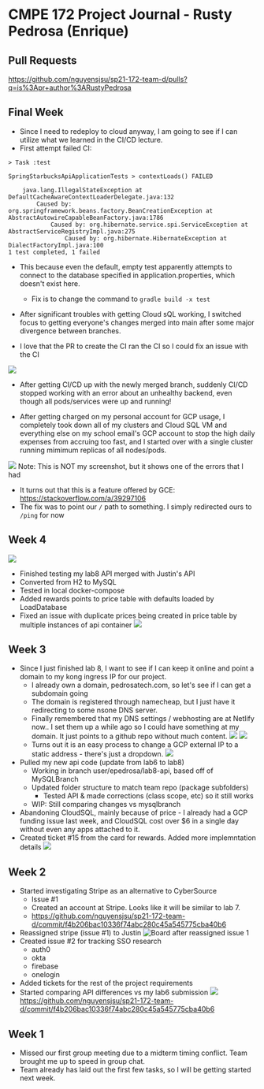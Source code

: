 # CMPE 172 Project Journal - Rusty Pedrosa (Enrique)

## Pull Requests
https://github.com/nguyensjsu/sp21-172-team-d/pulls?q=is%3Apr+author%3ARustyPedrosa
## Final Week
- Since I need to redeploy to cloud anyway, I am going to see if I can utilize what we learned in the CI/CD lecture.
- First attempt failed CI:
```
> Task :test

SpringStarbucksApiApplicationTests > contextLoads() FAILED

    java.lang.IllegalStateException at DefaultCacheAwareContextLoaderDelegate.java:132
        Caused by: org.springframework.beans.factory.BeanCreationException at AbstractAutowireCapableBeanFactory.java:1786
            Caused by: org.hibernate.service.spi.ServiceException at AbstractServiceRegistryImpl.java:275
                Caused by: org.hibernate.HibernateException at DialectFactoryImpl.java:100
1 test completed, 1 failed
```
- This because even the default, empty test apparently attempts to connect to the database specified in application.properties, which doesn't exist here.
  - Fix is to change the command to  `gradle build -x test`
  
- After significant troubles with getting Cloud sQL working, I switched focus to getting everyone's changes merged into main after some major divergence between branches.


- I love that the PR to create the CI ran the CI so I could fix an issue with the CI

![](images/week5-ci.png)

- After getting CI/CD up with the newly merged branch, suddenly CI/CD stopped working with an error about an unhealthy backend, even though all pods/services were up and running!


- After getting charged on my personal account for GCP usage, I completely took down all of my clusters and Cloud SQL VM and everything else on my school email's GCP account to stop the high daily expenses from accruing too fast, and I started over with a single cluster running mimimum replicas of all nodes/pods.

![](images/gcp-ingress-unhealthy.png)
Note: This is NOT my screenshot, but it shows one of the errors that I had
  - It turns out that this is a feature offered by GCE: https://stackoverflow.com/a/39297106
  - The fix was to point our `/` path to something.  I simply redirected ours to `/ping` for now


## Week 4
![](images/week4-cards.png)
- Finished testing my lab8 API merged with Justin's API
- Converted from H2 to MySQL
- Tested in local docker-compose
- Added rewards points to price table with defaults loaded by LoadDatabase
- Fixed an issue with duplicate prices being created in price table by multiple instances of api container
![](week4-docker-compose.png)

## Week 3
- Since I just finished lab 8, I want to see if I can keep it online and point a domain to my kong ingress IP for our project.
  - I already own a domain, pedrosatech.com, so let's see if I can get a subdomain going
  - The domain is registered through namecheap, but I just have it redirecting to some nsone DNS server.
  - Finally remembered that my DNS settings / webhosting are at Netlify now.. I set them up a while ago so I could have something at my domain.  It just points to a github repo without much content.
![](images/domain-setup.png)
![](images/api-via-domain.png)
  - Turns out it is an easy process to change a GCP external IP to a static address - there's just a dropdown.
![](images/static-gcp-ip.png)
- Pulled my new api code (update from lab6 to lab8)
  - Working in branch user/epedrosa/lab8-api, based off of MySQLBranch
  - Updated folder structure to match team repo (package subfolders)
    - Tested API & made corrections (class scope, etc) so it still works
  - WIP: Still comparing changes vs mysqlbranch
- Abandoning CloudSQL, mainly because of price - I already had a GCP funding issue last week, and CloudSQL cost over $6 in a single day without even any apps attached to it.
- Created ticket #15 from the card for rewards.  Added more implemntation details 
![](images/week3-cards.png)

## Week 2
- Started investigating Stripe as an alternative to CyberSource
  - Issue #1
  - Created an account at Stripe.  Looks like it will be similar to lab 7.
  - https://github.com/nguyensjsu/sp21-172-team-d/commit/f4b206bac10336f74abc280c45a545775cba40b6
- Reassigned stripe (issue #1) to Justin
![Board after reassigned issue 1](images/1-reassigned.png)
- Created issue #2 for tracking SSO research
  - auth0
  - okta
  - firebase
  - onelogin
- Added tickets for the rest of the project requirements
- Started comparing API differences vs my lab6 submission
![](images/9.png)
https://github.com/nguyensjsu/sp21-172-team-d/commit/f4b206bac10336f74abc280c45a545775cba40b6

## Week 1
- Missed our first group meeting due to a midterm timing conflict. Team brought me up to speed in group chat.
- Team already has laid out the first few tasks, so I will be getting started next week.
